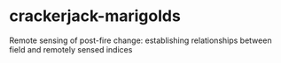 # crackerjack-marigolds
Remote sensing of post-fire change: establishing relationships between field and remotely sensed indices
